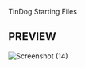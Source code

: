 TinDog Starting Files
## PREVIEW
![Screenshot (14)](https://user-images.githubusercontent.com/80777510/117539389-07255680-b028-11eb-948e-60b79ff5c7b2.png)
